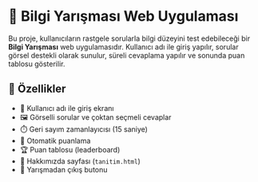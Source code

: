 # 🧠 Bilgi Yarışması Web Uygulaması

Bu proje, kullanıcıların rastgele sorularla bilgi düzeyini test edebileceği bir **Bilgi Yarışması** web uygulamasıdır. Kullanıcı adı ile giriş yapılır, sorular görsel destekli olarak sunulur, süreli cevaplama yapılır ve sonunda puan tablosu gösterilir.

## 🚀 Özellikler

- 🧍 Kullanıcı adı ile giriş ekranı
- 🖼️ Görselli sorular ve çoktan seçmeli cevaplar
- ⏱️ Geri sayım zamanlayıcısı (15 saniye)
- 🧮 Otomatik puanlama
- 🏆 Puan tablosu (leaderboard)
- 📄 Hakkımızda sayfası (`tanitim.html`)
- 🔴 Yarışmadan çıkış butonu
